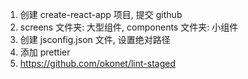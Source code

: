 1. 创建 create-react-app 项目, 提交 github
2. screens 文件夹: 大型组件, components 文件夹: 小组件
3. 创建 jsconfig.json 文件, 设置绝对路径
4. 添加 prettier
5. https://github.com/okonet/lint-staged
